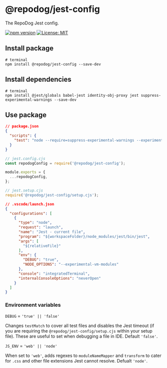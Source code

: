 # @repodog/jest-config

The RepoDog Jest config.

[![npm version](https://badge.fury.io/js/%40repodog%2Fjest-config.svg)](https://badge.fury.io/js/%40repodog%2Fjest-config)
[![License: MIT](https://img.shields.io/badge/License-MIT-yellow.svg)](LICENSE)

## Install package

```shell
# terminal
npm install @repodog/jest-config --save-dev
```

## Install dependencies

```shell
# terminal
npm install @jest/globals babel-jest identity-obj-proxy jest suppress-experimental-warnings --save-dev
```

## Use package

```json
// package.json
{
  "scripts": {
    "test": "node --require=suppress-experimental-warnings --experimental-vm-modules node_modules/jest/bin/jest.js"
  }
}
```

```javascript
// jest.config.cjs
const repodogConfig = require('@repodog/jest-config');

module.exports = {
  ...repodogConfig,
};
```

```javascript
// jest.setup.cjs
require('@repodog/jest-config/setup.cjs');
```

```json
// .vscode/launch.json
{
  "configurations": [
    {
      "type": "node",
      "request": "launch",
      "name": "Jest - current file",
      "program": "${workspaceFolder}/node_modules/jest/bin/jest",
      "args": [
        "${relativeFile}"
      ],
      "env": {
        "DEBUG": "true",
        "NODE_OPTIONS": "--experimental-vm-modules"
      },
      "console": "integratedTerminal",
      "internalConsoleOptions": "neverOpen"
    }
  ]
}
```

### Environment variables

`DEBUG` = `'true' || 'false'`

Changes `testMatch` to cover all test files and disables the Jest timeout (if you are requiring the `@repodog/jest-config/setup.cjs` within your setup file). These are useful to set when debugging a file in IDE. Default `'false'`.

`JS_ENV` = `'web' || 'node'`

When set to `'web'`, adds regexes to `moduleNameMapper` and `transform` to cater for `.css` and other file extensions Jest cannot resolve. Defualt `'node'`.
